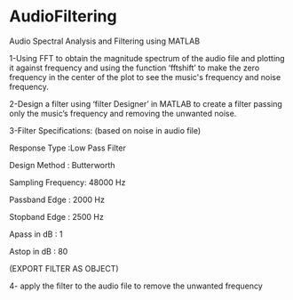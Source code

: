 # AudioFiltering
Audio Spectral Analysis and Filtering using MATLAB

1-Using FFT to obtain the magnitude spectrum of the audio file and plotting it against frequency and using the function ‘fftshift’ to make the zero frequency in the center of the plot to see the music's frequency and noise frequency. 

2-Design a filter using ‘filter Designer’ in MATLAB to create a filter passing only the music’s frequency and removing the unwanted noise.

3-Filter Specifications: (based on noise in audio file)

Response Type	:Low Pass Filter

Design Method	: Butterworth

Sampling Frequency:	48000 Hz

Passband Edge	: 2000 Hz

Stopband Edge	: 2500 Hz

Apass in dB 	:    1

Astop in dB	  :   80

(EXPORT FILTER AS OBJECT)


4- apply the filter to the audio file to remove the unwanted frequency
